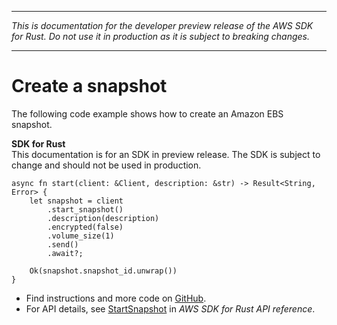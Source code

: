 --------

 *This is documentation for the developer preview release of the AWS SDK for Rust\. Do not use it in production as it is subject to breaking changes\.* 

--------

# Create a snapshot<a name="ebs_StartSnapshot_rust_topic"></a>

The following code example shows how to create an Amazon EBS snapshot\.

**SDK for Rust**  
This documentation is for an SDK in preview release\. The SDK is subject to change and should not be used in production\.
  

```
async fn start(client: &Client, description: &str) -> Result<String, Error> {
    let snapshot = client
        .start_snapshot()
        .description(description)
        .encrypted(false)
        .volume_size(1)
        .send()
        .await?;

    Ok(snapshot.snapshot_id.unwrap())
}
```
+  Find instructions and more code on [GitHub](https://github.com/awsdocs/aws-doc-sdk-examples/tree/main/rust_dev_preview/ebs#code-examples)\. 
+  For API details, see [StartSnapshot](https://awslabs.github.io/aws-sdk-rust/) in *AWS SDK for Rust API reference*\. 